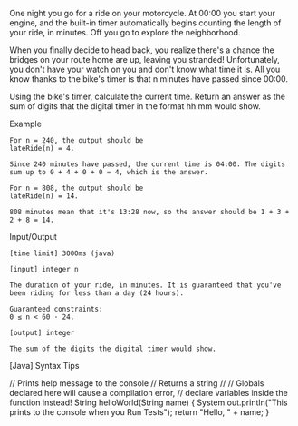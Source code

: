One night you go for a ride on your motorcycle. At 00:00 you start your engine, and the built-in timer automatically begins counting the length of your ride, in minutes. Off you go to explore the neighborhood.

When you finally decide to head back, you realize there's a chance the bridges on your route home are up, leaving you stranded! Unfortunately, you don't have your watch on you and don't know what time it is. All you know thanks to the bike's timer is that n minutes have passed since 00:00.

Using the bike's timer, calculate the current time. Return an answer as the sum of digits that the digital timer in the format hh:mm would show.

Example

    For n = 240, the output should be
    lateRide(n) = 4.

    Since 240 minutes have passed, the current time is 04:00. The digits sum up to 0 + 4 + 0 + 0 = 4, which is the answer.

    For n = 808, the output should be
    lateRide(n) = 14.

    808 minutes mean that it's 13:28 now, so the answer should be 1 + 3 + 2 + 8 = 14.

Input/Output

    [time limit] 3000ms (java)

    [input] integer n

    The duration of your ride, in minutes. It is guaranteed that you've been riding for less than a day (24 hours).

    Guaranteed constraints:
    0 ≤ n < 60 · 24.

    [output] integer

    The sum of the digits the digital timer would show.

[Java] Syntax Tips

// Prints help message to the console
// Returns a string
//
// Globals declared here will cause a compilation error,
// declare variables inside the function instead!
String helloWorld(String name) {
    System.out.println("This prints to the console when you Run Tests");
    return "Hello, " + name;
}


